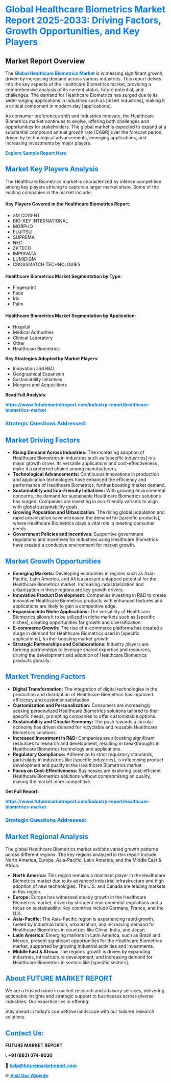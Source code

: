 <h1 style="color: #007BFF;">Global Healthcare Biometrics Market Report 2025-2033: Driving Factors, Growth Opportunities, and Key Players</h1>

<section id="overview">
<h2>Market Report Overview</h2>
<p>The <a href="https://www.futuremarketreport.com/industry-report/healthcare-biometrics-market" style="color: #007BFF; text-decoration: none;"><strong>Global Healthcare Biometrics Market</strong></a> is witnessing significant growth, driven by increasing demand across various industries. This report delves into the key aspects of the Healthcare Biometrics market, providing a comprehensive analysis of its current status, future potential, and challenges. The demand for Healthcare Biometrics has surged due to its wide-ranging applications in industries such as [insert industries], making it a critical component in modern-day [applications].</p>
<p>As consumer preferences shift and industries innovate, the Healthcare Biometrics market continues to evolve, offering both challenges and opportunities for stakeholders. The global market is expected to expand at a substantial compound annual growth rate (CAGR) over the forecast period, driven by technological advancements, emerging applications, and increasing investments by major players.</p>
</section>

<section id="overview">
<p><a href="https://www.futuremarketreport.com/request-sample/reportId=122442" style="color: #007BFF; text-decoration: none;"><strong>Explore Sample Report Here</strong></a></p>
</section>

<section id="key-players">
<h2 style="color: #007BFF;">Market Key Players Analysis</h2>
<p>The Healthcare Biometrics market is characterized by intense competition among key players striving to capture a larger market share. Some of the leading companies in the market include:</p>
<h4>Key Players Covered in the Healthcare Biometrics Report:</h4>
<ul><li>3M COGENT</li><li>BIO-KEY INTERNATIONAL</li><li>MORPHO</li><li>FUJITSU</li><li>SUPREMA</li><li>NEC</li><li>ZKTECO</li><li>IMPRIVATA</li><li>LUMIDIGM</li><li>CROSSMATCH TECHNOLOGIES</li></ul>
<h4>Healthcare Biometrics Market Segmentation by Type:</h4>
<ul><li>Fingerprint</li><li>Face</li><li>Iris</li><li>Palm</li></ul>

<h4>Healthcare Biometrics Market Segmentation by Application:</h4>
<ul><li>Hospital</li><li>Medical Authorities</li><li>Clinical Laboratory</li><li>Other</li><li>Healthcare Biometrics</li></ul>
<p><strong>Key Strategies Adopted by Market Players:</strong></p>
<ul>
<li>Innovation and R&D</li>
<li>Geographical Expansion</li>
<li>Sustainability Initiatives</li>
<li>Mergers and Acquisitions</li>
</ul>
</section>

<section>
<p><strong>Read Full Analysis: </strong></p><a href="https://www.futuremarketreport.com/industry-report/healthcare-biometrics-market" style="color: #007BFF; text-decoration: none;"><strong>https://www.futuremarketreport.com/industry-report/healthcare-biometrics-market</strong></a>
<h3 style="color: #007BFF;">Strategic Questions Addressed:</h3>
</section>

<section id="driving-factors">
<h2 style="color: #007BFF;">Market Driving Factors</h2>
<ul>
<li><strong>Rising Demand Across Industries:</strong> The increasing adoption of Healthcare Biometrics in industries such as [specific industries] is a major growth driver. Its versatile applications and cost-effectiveness make it a preferred choice among manufacturers.</li>
<li><strong>Technological Advancements:</strong> Continuous innovations in production and application technologies have enhanced the efficiency and performance of Healthcare Biometrics, further boosting market demand.</li>
<li><strong>Sustainability and Eco-Friendly Initiatives:</strong> With growing environmental concerns, the demand for sustainable Healthcare Biometrics solutions has surged. Companies are investing in eco-friendly variants to align with global sustainability goals.</li>
<li><strong>Growing Population and Urbanization:</strong> The rising global population and rapid urbanization have increased the demand for [specific products], where Healthcare Biometrics plays a vital role in meeting consumer needs.</li>
<li><strong>Government Policies and Incentives:</strong> Supportive government regulations and incentives for industries using Healthcare Biometrics have created a conducive environment for market growth.</li>
</ul>
</section>

<section id="growth-opportunities">
<h2 style="color: #007BFF;">Market Growth Opportunities</h2>
<ul>
<li><strong>Emerging Markets:</strong> Developing economies in regions such as Asia-Pacific, Latin America, and Africa present untapped potential for the Healthcare Biometrics market. Increasing industrialization and urbanization in these regions are key growth drivers.</li>
<li><strong>Innovative Product Development:</strong> Companies investing in R&D to create innovative Healthcare Biometrics products with enhanced features and applications are likely to gain a competitive edge.</li>
<li><strong>Expansion into Niche Applications:</strong> The versatility of Healthcare Biometrics allows it to be utilized in niche markets such as [specific niches], creating opportunities for growth and diversification.</li>
<li><strong>E-commerce Growth:</strong> The rise of e-commerce platforms has created a surge in demand for Healthcare Biometrics used in [specific applications], further boosting market growth.</li>
<li><strong>Strategic Partnerships and Collaborations:</strong> Industry players are forming partnerships to leverage shared expertise and resources, driving the development and adoption of Healthcare Biometrics products globally.</li>
</ul>
</section>

<section id="trending-factors">
<h2 style="color: #007BFF;">Market Trending Factors</h2>
<ul>
<li><strong>Digital Transformation:</strong> The integration of digital technologies in the production and distribution of Healthcare Biometrics has improved efficiency and customer satisfaction.</li>
<li><strong>Customization and Personalization:</strong> Consumers are increasingly seeking personalized Healthcare Biometrics solutions tailored to their specific needs, prompting companies to offer customizable options.</li>
<li><strong>Sustainability and Circular Economy:</strong> The push towards a circular economy has driven demand for recyclable and reusable Healthcare Biometrics solutions.</li>
<li><strong>Increased Investment in R&D:</strong> Companies are allocating significant resources to research and development, resulting in breakthroughs in Healthcare Biometrics technology and applications.</li>
<li><strong>Regulatory Compliance:</strong> Adherence to strict regulatory standards, particularly in industries like [specific industries], is influencing product development and quality in the Healthcare Biometrics market.</li>
<li><strong>Focus on Cost-Effectiveness:</strong> Businesses are exploring cost-efficient Healthcare Biometrics solutions without compromising on quality, making the market more competitive.</li>
</ul>
</section>

<section>
<p><strong>Get Full Report: </strong></p><a href="https://www.futuremarketreport.com/industry-report/healthcare-biometrics-market" style="color: #007BFF; text-decoration: none;"><strong>https://www.futuremarketreport.com/industry-report/healthcare-biometrics-market</strong></a>
<h3 style="color: #007BFF;">Strategic Questions Addressed:</h3>
</section>


<section id="regional-analysis">
<h2 style="color: #007BFF;">Market Regional Analysis</h2>
<p>The global Healthcare Biometrics market exhibits varied growth patterns across different regions. The key regions analyzed in this report include North America, Europe, Asia-Pacific, Latin America, and the Middle East & Africa:</p>
<ul>
<li><strong>North America:</strong> This region remains a dominant player in the Healthcare Biometrics market due to its advanced industrial infrastructure and high adoption of new technologies. The U.S. and Canada are leading markets in this region.</li>
<li><strong>Europe:</strong> Europe has witnessed steady growth in the Healthcare Biometrics market, driven by stringent environmental regulations and a focus on sustainability. Key countries include Germany, France, and the U.K.</li>
<li><strong>Asia-Pacific:</strong> The Asia-Pacific region is experiencing rapid growth, fueled by industrialization, urbanization, and increasing demand for Healthcare Biometrics in countries like China, India, and Japan.</li>
<li><strong>Latin America:</strong> Emerging markets in Latin America, such as Brazil and Mexico, present significant opportunities for the Healthcare Biometrics market, supported by growing industrial activities and investments.</li>
<li><strong>Middle East & Africa:</strong> The region’s growth is driven by expanding industries, infrastructure development, and increasing demand for Healthcare Biometrics in sectors like [specific sectors].</li>
</ul>
</section>

<footer>
<h2 style="color: #007BFF;">About FUTURE MARKET REPORT</h2>
<p>We are a trusted name in market research and advisory services, delivering actionable insights and strategic support to businesses across diverse industries. Our expertise lies in offering:</p>

<p>Stay ahead in today’s competitive landscape with our tailored research solutions.</p>

<h2 style="color: #007BFF;">Contact Us:</h2>
<p><strong>FUTURE MARKET REPORT</strong></p>
<p>📞 <strong>+91 (883) 074-8030</strong></p>
<p>📧 <strong><a href="mailto:help@futuremarketreport.com" style="color: #007BFF;">help@futuremarketreport.com</a></strong></p>
<p>🌐 <strong><a href="https://www.futuremarketreport.com/" style="color: #007BFF;">Visit Our Website</a></strong></p>
</footer>